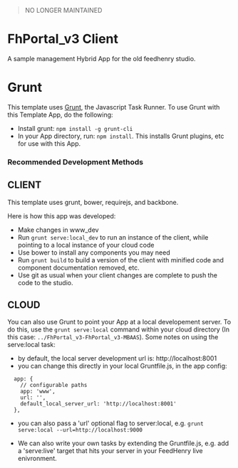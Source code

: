 > NO LONGER MAINTAINED




FhPortal_v3 Client
==========================

A sample management Hybrid App for the old feedhenry studio.

# Grunt

This template uses [Grunt](http://gruntjs.com/), the Javascript Task Runner. To use Grunt with this Template App, do the following:

* Install grunt: ```npm install -g grunt-cli```
* In your App directory, run: ```npm install```. This installs Grunt plugins, etc for use with this App.

### Recommended Development Methods ###

## CLIENT

This template uses grunt, bower, requirejs, and backbone.

Here is how this app was developed:

* Make changes in www_dev
* Run ```grunt serve:local_dev``` to run an instance of the client, while pointing to a local instance of your cloud code
* Use bower to install any components you may need
* Run ```grunt build``` to build a version of the client with minified code and component documentation removed, etc.
* Use git as usual when your client changes are complete to push the code to the studio.

## CLOUD

You can also use Grunt to point your App at a local developement server. To do this, use the ```grunt serve:local``` command within your cloud directory (In this case: ```../FhPortal_v3-FhPortal_v3-MBAAS```). Some notes on using the serve:local task:

* by default, the local server development url is: http://localhost:8001
* you can change this directly in your local Gruntfile.js, in the app config:

```
  app: {
    // configurable paths
    app: 'www',
    url: '',
    default_local_server_url: 'http://localhost:8001'
  },
```

* you can also pass a 'url' optional flag to server:local, e.g. ```grunt serve:local --url=http://localhost:9000```

* We can also write your own tasks by extending the Gruntfile.js, e.g. add a 'serve:live' target that hits your server in your FeedHenry live enivronment.
